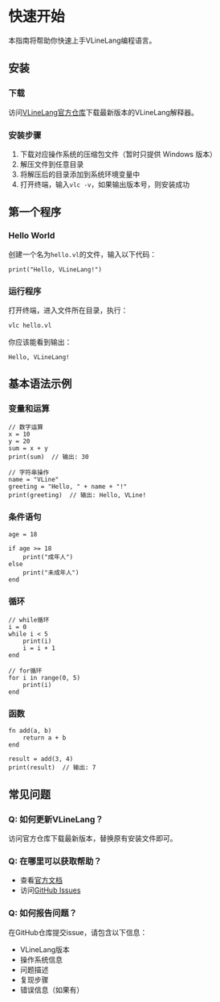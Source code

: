 # 快速开始

本指南将帮助你快速上手VLineLang编程语言。

## 安装

### 下载

访问[VLineLang官方仓库](https://github.com/VLineLang/VLineLang/)下载最新版本的VLineLang解释器。

### 安装步骤

1. 下载对应操作系统的压缩包文件（暂时只提供 Windows 版本）
2. 解压文件到任意目录
3. 将解压后的目录添加到系统环境变量中
4. 打开终端，输入`vlc -v`，如果输出版本号，则安装成功

## 第一个程序

### Hello World

创建一个名为`hello.vl`的文件，输入以下代码：

```vline
print("Hello, VLineLang!")
```

### 运行程序

打开终端，进入文件所在目录，执行：

```bash
vlc hello.vl
```

你应该能看到输出：

```
Hello, VLineLang!
```

## 基本语法示例

### 变量和运算

```vline
// 数字运算
x = 10
y = 20
sum = x + y
print(sum)  // 输出: 30

// 字符串操作
name = "VLine"
greeting = "Hello, " + name + "!"
print(greeting)  // 输出: Hello, VLine!
```

### 条件语句

```vline
age = 18

if age >= 18
    print("成年人")
else
    print("未成年人")
end
```

### 循环

```vline
// while循环
i = 0
while i < 5
    print(i)
    i = i + 1
end

// for循环
for i in range(0, 5)
    print(i)
end
```

### 函数

```vline
fn add(a, b)
    return a + b
end

result = add(3, 4)
print(result)  // 输出: 7
```

## 常见问题

### Q: 如何更新VLineLang？

访问官方仓库下载最新版本，替换原有安装文件即可。

### Q: 在哪里可以获取帮助？

- 查看[官方文档](/guide/)
- 访问[GitHub Issues](https://github.com/VLineLang/VLineLang/issues)

### Q: 如何报告问题？

在GitHub仓库提交issue，请包含以下信息：

- VLineLang版本
- 操作系统信息
- 问题描述
- 复现步骤
- 错误信息（如果有）